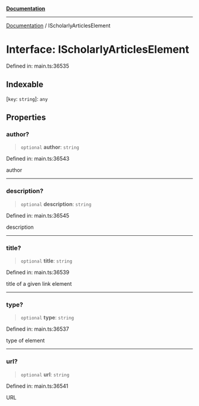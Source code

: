 [**Documentation**](../README.md)

***

[Documentation](../README.md) / IScholarlyArticlesElement

# Interface: IScholarlyArticlesElement

Defined in: main.ts:36535

## Indexable

\[`key`: `string`\]: `any`

## Properties

### author?

> `optional` **author**: `string`

Defined in: main.ts:36543

author

***

### description?

> `optional` **description**: `string`

Defined in: main.ts:36545

description

***

### title?

> `optional` **title**: `string`

Defined in: main.ts:36539

title of a given link element

***

### type?

> `optional` **type**: `string`

Defined in: main.ts:36537

type of element

***

### url?

> `optional` **url**: `string`

Defined in: main.ts:36541

URL
